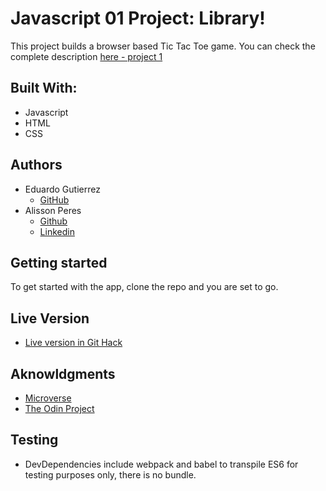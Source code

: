 # Javascript 01 Project: Library!

This project builds a browser based Tic Tac Toe game. You can check the complete description [here - project 1](https://www.theodinproject.com/courses/javascript/lessons/tic-tac-toe-javascript)

## Built With:

- Javascript
- HTML
- CSS

## Authors

- Eduardo Gutierrez 
  - [GitHub](https://github.com/fedgut/)
- Alisson Peres
  - [Github](https://github.com/alissonperes/)
  - [Linkedin](https://www.linkedin.com/in/alissonperes/)

## Getting started

To get started with the app, clone the repo and you are set to go.

## Live Version
  - [Live version in Git Hack](https://raw.githack.com/fedgut/mv_jsTicTacToe/game_logic/index.html)

## Aknowldgments

- [Microverse](https://www.microverse.org/)
- [The Odin Project](https://www.theodinproject.com)

## Testing

- DevDependencies include webpack and babel to transpile ES6 for testing purposes only, there is no bundle.